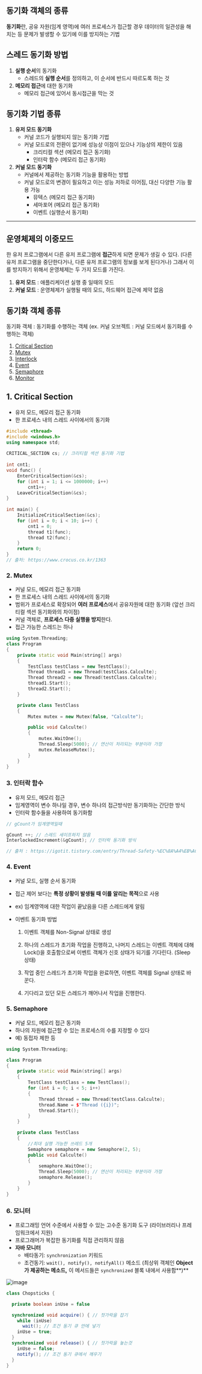 ## 동기화 객체의 종류

**동기화**란, 공유 자원(임계 영역)에 여러 프로세스가 접근할 경우 데이터의 일관성을 해치는 등 문제가 발생할 수 있기에 이를 방지하는 기법

## **스레드 동기화 방법**

1. **실행 순서**의 동기화
    - 스레드의 **실행 순서**를 정의하고, 이 순서에 반드시 따르도록 하는 것
2. **메모리 접근**에 대한 동기화
    - 메모리 접근에 있어서 동시접근을 막는 것

## **동기화 기법 종류**

1. **유저 모드 동기화**
    - 커널 코드가 실행되지 않는 동기화 기법
    - 커널 모드로의 전환이 없기에 성능상 이점이 있으나 기능상의 제한이 있음
        - 크리티컬 섹션 (메모리 접근 동기화)
        - 인터락 함수 (메모리 접근 동기화)
2. **커널 모드 동기화**
    - 커널에서 제공하는 동기화 기능을 활용하는 방법
    - 커널 모드로의 변경이 필요하고 이는 성능 저하로 이어짐, 대신 다양한 기능 활용 가능
        - 뮤텍스 (메모리 접근 동기화)
        - 세마포어 (메모리 접근 동기화)
        - 이벤트 (실행순서 동기화)

---

## 운영체제의 이중모드

한 유저 프로그램에서 다른 유저 프로그램에 **접근**하게 되면 문제가 생길 수 있다. (다른 유저 프로그램을 중단한다거나, 다른 유저 프로그램의 정보를 보게 된다거나) 그래서 이를 방지하기 위해서 운영체제는 두 가지 모드를 가진다.

1. **유저 모드** : 애플리케이션 실행 중 일때의 모드
2. **커널 모드** : 운영체제가 실행될 때의 모드, 하드웨어 접근에 제약 없음

## 동기화 객체 종류

동기화 객체 : 동기화를 수행하는 객체
(ex. 커널 오브젝트 : 커널 모드에서 동기화를 수행하는 객체)

1. [Critical Section](#1.-critical-section)
2. [Mutex](#2.-mutex)
3. [Interlock](#3.-인터락-함수)
4. [Event](#4.-event)
5. [Semaphore](#5.-semaphore)
6. [Monitor](#6.-모니터)


## 1. Critical Section
- 유저 모드, 메모리 접근 동기화
- 한 프로세스 내의 스레드 사이에서의 동기화

```cpp
#include <thread>
#include <windows.h>
using namespace std;
 
CRITICAL_SECTION cs; // 크리티컬 섹션 동기화 기법
 
int cnt1;
void func() {
    EnterCriticalSection(&cs);
    for (int i = 1; i <= 1000000; i++)
        cnt1++;
    LeaveCriticalSection(&cs);
}
 
int main() {
    InitializeCriticalSection(&cs);
    for (int i = 0; i < 10; i++) {
        cnt1 = 0;
        thread t1(func);
        thread t2(func);
    }
    return 0;
}
// 출처: https://www.crocus.co.kr/1363
```

### 2. Mutex
- 커널 모드, 메모리 접근 동기화
- 한 프로세스 내의 스레드 사이에서의 동기화
- 범위가 프로세스로 확장되어 **여러 프로세스**에서 공유자원에 대한 동기화 
(앞선 크리티컬 섹션 동기화와의 차이점)
- 커널 객체로, **프로세스 다중 실행을 방지**한다.
- 접근 가능한 스레드는 하나

```cpp
using System.Threading;
class Program
{
    private static void Main(string[] args)
    {
        TestClass testClass = new TestClass();
        Thread thread1 = new Thread(testClass.Calculte);
        Thread thread2 = new Thread(testClass.Calculte);
        thread1.Start();
        thread2.Start();
    }

    private class TestClass
    {
        Mutex mutex = new Mutex(false, "Calculte");

        public void Calculte()
        {
            mutex.WaitOne();
            Thread.Sleep(5000); // 연산이 처리되는 부분이라 가정
            mutex.ReleaseMutex();
        }
    }
}
```

### 3. 인터락 함수
- 유저 모드, 메모리 접근
- 임계영역이 변수 하나일 경우, 변수 하나의 접근방식만 동기화하는 간단한 방식
- 인터락 함수들을 사용하여 동기화함

```cpp
// gCount가 임계영역일때

gCount ++; // 스레드 세이프하지 않음
InterlockedIncrement(&gCount); // 인터락 동기화 방식

// 출처 : https://igotit.tistory.com/entry/Thread-Safety-%EC%8A%A4%EB%A0%88%EB%93%9C-%EC%95%88%EC%A0%84-Interlocked-%ED%95%A8%EC%88%98%EB%93%A4
```

### 4. Event
- 커널 모드, 실행 순서 동기화
- 접근 제어 보다는 **특정 상황이 발생될 때 이를 알리는 목적**으로 사용
- ex) 임계영역에 대한 작업이 끝났음을 다른 스레드에게 알림
- 이벤트 동기화 방법
    
    1. 이벤트 객체를 Non-Signal 상태로 생성
    
    2. 하나의 스레드가 초기화 작업을 진행하고, 
    나머지 스레드는 이벤트 객체에 대해 Lock()을 호출함으로써 이벤트 객체가 신호 상태가 되기를 기다린다. (Sleep 상태)
    
    3. 작업 중인 스레드가 초기화 작업을 완료하면, 이벤트 객체를 Signal 상태로 바꾼다.
    
    4. 기다리고 있던 모든 스레드가 깨어나서 작업을 진행한다.
    

### 5. Semaphore
- 커널 모드, 메모리 접근 동기화
- 하나의 자원에 접근할 수 있는 프로세스의 수를 지정할 수 있다
- 예) 동접자 제한 등

```cpp
using System.Threading;

class Program
{
    private static void Main(string[] args)
    {
        TestClass testClass = new TestClass();
        for (int i = 0; i < 5; i++)
        {
            Thread thread = new Thread(testClass.Calculte);
            thread.Name = $"Thread ({i})";
            thread.Start();
        }
    }

    private class TestClass
    {
        //최대 실행 가능한 쓰레드 5개
        Semaphore semaphore = new Semaphore(2, 5);
        public void Calculte()
        {
            semaphore.WaitOne();
            Thread.Sleep(5000); // 연산이 처리되는 부분이라 가정
            semaphore.Release();
        }
    }
}
```

### 6. 모니터
- 프로그래밍 언어 수준에서 사용할 수 있는 고수준 동기화 도구 
(라이브러리나 프레임워크에서 지원)
- 프로그래머가 복잡한 동기화를 직접 관리하지 않음
- **자바 모니터**
    - 배타동기: `synchronization` 키워드
    - 조건동기: `wait(), notify(), notifyAll()` 메소드 (최상위 객체인 **Object가 제공하는 메소드,** 이 메서드들은 `synchronized` 블록 내에서 사용함**)**

![image](https://user-images.githubusercontent.com/77563814/166426222-a7d87c72-6437-4650-a28c-62c98e90b5dd.png)

```java
class Chopsticks {

  private boolean inUse = false

  synchronized void acquire() { // 젓가락을 잡기
    while (inUse) 
      wait(); // 조건 동기 큐 안에 넣기
    inUse = true;
  }
  synchronized void release() { // 젓가락을 놓는것
    inUse = false;
    notify(); // 조건 동기 큐에서 깨우기
  }
}
```

